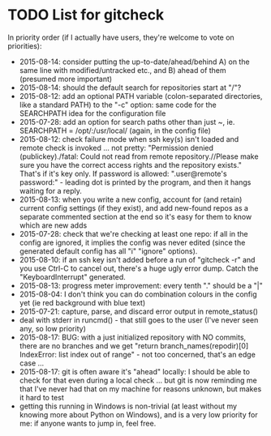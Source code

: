 # TODO List for gitcheck

In priority order (if I actually have users, they're welcome to vote on
priorities):

- 2015-08-14: consider putting the up-to-date/ahead/behind A) on the same
  line with modified/untracked etc., and B) ahead of them (presumed more
  important)
- 2015-08-14: should the default search for repositories start at "/"?
- 2015-08-12: add an optional PATH variable (colon-separated directories,
  like a standard PATH) to the "-c" option: same code for the SEARCHPATH
  idea for the configuration file
- 2015-07-28: add an option for search paths other than just ~, ie.
  SEARCHPATH = /opt/:/usr/local/ (again, in the config file)
- 2015-08-12: check failure mode when ssh key(s) isn't loaded and remote
  check is invoked ... not pretty: "Permission denied (publickey)./fatal:
  Could not read from remote repository.//Please make sure you have the
  correct access rights and the repository exists."  That's if it's key
  only.  If password is allowed: ".user@remote's password:" - leading dot
  is printed by the program, and then it hangs waiting for a reply.
- 2015-08-13: when you write a new config, account for (and retain) current
  config settings (if they exist), and add new-found repos as a separate
  commented section at the end so it's easy for them to know which are new
  adds
- 2015-07-28: check that we're checking at least one repo: if all in the
  config are ignored, it implies the config was never edited (since the
  generated default config has all "i" "ignore" options).
- 2015-08-10: if an ssh key isn't added before a run of "gitcheck -r" and
  you use Ctrl-C to cancel out, there's a huge ugly error dump.  Catch the
  "KeyboardInterrupt" generated.
- 2015-08-13: progress meter improvement: every tenth "." should be a "|"
- 2015-08-04: I don't think you can do combination colours in the config
  yet (ie red background with blue text)
- 2015-07-21: capture, parse, and discard error output in remote_status()
- deal with stderr in runcmd() - that still goes to the user (I've never
  seen any, so low priority)
- 2015-08-17: BUG: with a just initialized repository with NO commits,
  there are no branches and we get "return branch_names(repodir)[0]
  IndexError: list index out of range" - not too concerned, that's an edge
  case ...
- 2015-08-17: git is often aware it's "ahead" locally: I should be able
  to check for that even during a local check ... but git is now
  reminding me that I've never had that on my machine for reasons unknown,
  but makes it hard to test
- getting this running in Windows is non-trivial (at least without my
  knowing more about Python on Windows), and is a very low priority for me:
  if anyone wants to jump in, feel free.

